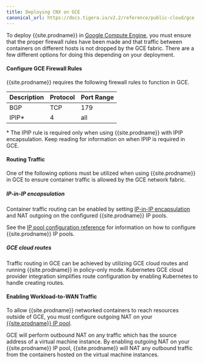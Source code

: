 ```yaml
---
title: Deploying CNX on GCE
canonical_url: https://docs.tigera.io/v2.2/reference/public-cloud/gce
---
```


To deploy {{site.prodname}} in [Google Compute Engine][GCE], you must ensure that the
proper firewall rules have been made and that traffic between containers on
different hosts is not dropped by the GCE fabric. There are a few different
options for doing this depending on your deployment.

#### Configure GCE Firewall Rules

{{site.prodname}} requires the following firewall rules to function in GCE.

| Description  | Protocol | Port Range |
|:-------------|:---------|:-----------|
| BGP          | TCP      | 179        |
| IPIP*        | 4        | all        |


\* The IPIP rule is required only when using {{site.prodname}} with IPIP encapsulation. Keep reading
for information on when IPIP is required in GCE.


#### Routing Traffic

One of the following options must be utilized when using {{site.prodname}} in
GCE to ensure container traffic is allowed by the GCE network fabric.

##### IP-in-IP encapsulation

Container traffic routing can be enabled by setting [IP-in-IP encapsulation][IPIP]
and NAT outgoing on the configured {{site.prodname}} IP pools.

See the [IP pool configuration reference][IPPool]
for information on how to configure {{site.prodname}} IP pools.

##### GCE cloud routes

Traffic routing in GCE can be achieved by utilizing GCE cloud routes and
running {{site.prodname}} in policy-only mode.  Kubernetes GCE cloud provider integration
simplifies route configuration by enabling Kubernetes to handle creating
routes.

#### Enabling Workload-to-WAN Traffic

To allow {{site.prodname}} networked containers to reach resources outside of GCE,
you must configure outgoing NAT on your [{{site.prodname}} IP pool][IPPool].

GCE will perform outbound NAT on any traffic which has the source address of a virtual
machine instance.  By enabling outgoing NAT on your {{site.prodname}} IP pool, {{site.prodname}} will
NAT any outbound traffic from the containers hosted on the virtual machine instances.

[IPIP]: {{site.baseurl}}/{{page.version}}/usage/configuration/ip-in-ip
[IPPool]: {{site.baseurl}}/{{page.version}}/reference/calicoctl/resources/ippool
[GCE]: https://cloud.google.com/compute/
